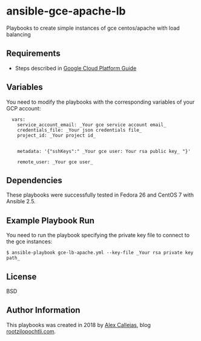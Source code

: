 # ansible-gce-apache-lb

Playbooks to create simple instances of gce centos/apache with load balancing

Requirements
------------

+ Steps described in [Google Cloud Platform Guide](http://docs.ansible.com/ansible/latest/scenario_guides/guide_gce.html)

Variables
--------------

You need to modify the playbooks with the corresponding variables of your GCP account:

```
  vars:
    service_account_email: _Your gce service account email_
    credentials_file: _Your json credentials file_
    project_id: _Your project id_


    metadata: '{"sshKeys":" _Your gce user: Your rsa public key_ "}'

    remote_user: _Your gce user_

```

Dependencies
------------

These playbooks were successfully tested in Fedora 26 and CentOS 7 with Ansible 2.5.

Example Playbook Run
----------------

You need to run the playbook specifying the private key file to connect to the gce instances:

```
$ ansible-playbook gce-lb-apache.yml --key-file _Your rsa private key path_
```

License
-------

BSD

Author Information
------------------

This playbooks was created in 2018 by [Alex Callejas](https://www.twitter.com/dark_axl), blog [rootzilopochtli.com](https://www.rootzilopochtli.com/).
